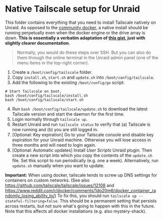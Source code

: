 # Native Tailscale setup for Unraid

This folder contains everything that you need to install Tailscale natively on Unraid. As opposed to the [community docker](https://forums.unraid.net/topic/90719-support-tailscale-support-thread/), a native install should be running perpetually even when the docker engine or the drive array is down. **This is essentially a verbatim adaptation of [this gist](https://gist.github.com/shayne/25e194e068751e281937ef68edefb99b), just with slightly clearer documentation.**

 > Normally, you would do these steps over SSH. But you can also do them through the online terminal in the Unraid admin panel (one of the menu items in the top-right corner).

 1. Create a `/boot/config/tailscale` folder.
 2. Copy `install.sh`, `start.sh` and `update.sh` into `/boot/config/tailscale`.
 3. Add the following to the existing `/boot/config/go` script:

 ```
# Start Tailscale on boot.
bash /boot/config/tailscale/install.sh
bash /boot/config/tailscale/start.sh
 ```
 4. Run `bash /boot/config/tailscale/update.sh` to download the latest Tailscale version and start the daemon for the first time.
 5. Login normally through `tailscale up`.
 6. Restart Unraid and run `tailscale status` to verify that (a) Tailscale is now running and (b) you are still logged in.
 7. [Optional: Key expiration] Go to your Tailscale console and disable key expiration for your Unraid machine. Otherwise you will lose access in three months and will need to login again.
 8. [Optional: Automatic updates] Install *User Scripts* Unraid plugin. Then create a new script into which you copy the contents of the `update.sh` file. Set this script to run periodically (e.g. one a week). Alternatively, run `update.sh` manually when you want to update.

**Important:** When using docker, tailscale tends to screw up DNS settings for containers on custom networks. (See also https://github.com/tailscale/tailscale/issues/12108 and https://www.reddit.com/r/docker/comments/1do20m6/docker_container_randomly_losing_ability_to/) To fix this, you should run `tailscale up --stateful-filtering=false`. This should be a permanent setting that persists across restarts, but not sure what's going to happen with this in the future. Note that this affects all docker installations (e.g. also mystery-shack).